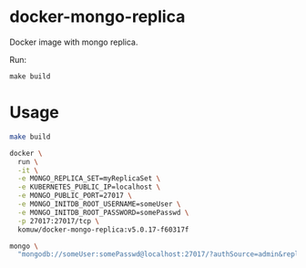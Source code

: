 # docker-mongo-replica

Docker image with mongo replica.

Run:
```
make build
```

# Usage

```sh
make build

docker \
  run \
  -it \
  -e MONGO_REPLICA_SET=myReplicaSet \
  -e KUBERNETES_PUBLIC_IP=localhost \
  -e MONGO_PUBLIC_PORT=27017 \
  -e MONGO_INITDB_ROOT_USERNAME=someUser \
  -e MONGO_INITDB_ROOT_PASSWORD=somePasswd \
  -p 27017:27017/tcp \
  komuw/docker-mongo-replica:v5.0.17-f60317f

mongo \
  "mongodb://someUser:somePasswd@localhost:27017/?authSource=admin&replicaSet=myReplicaSet"
```
